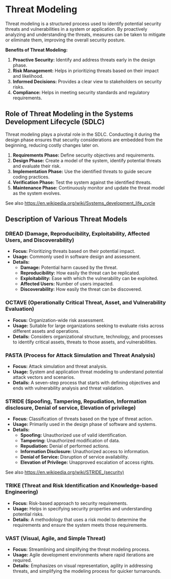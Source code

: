 # Threat Modeling

Threat modeling is a structured process used to identify potential security threats and vulnerabilities in a system or application. By proactively analyzing and understanding the threats, measures can be taken to mitigate or eliminate them, improving the overall security posture.

**Benefits of Threat Modeling:**
1. **Proactive Security:** Identify and address threats early in the design phase.
2. **Risk Management:** Helps in prioritizing threats based on their impact and likelihood.
3. **Informed Decisions:** Provides a clear view to stakeholders on security risks.
4. **Compliance:** Helps in meeting security standards and regulatory requirements.

## Role of Threat Modeling in the Systems Development Lifecycle (SDLC)

Threat modeling plays a pivotal role in the SDLC. Conducting it during the design phase ensures that security considerations are embedded from the beginning, reducing costly changes later on.

1. **Requirements Phase:** Define security objectives and requirements.
2. **Design Phase:** Create a model of the system, identify potential threats and evaluate their risk.
3. **Implementation Phase:** Use the identified threats to guide secure coding practices.
4. **Verification Phase:** Test the system against the identified threats.
5. **Maintenance Phase:** Continuously monitor and update the threat model as the system evolves.

See also https://en.wikipedia.org/wiki/Systems_development_life_cycle

## Description of Various Threat Models

### DREAD (Damage, Reproducibility, Exploitability, Affected Users, and Discoverability)

- **Focus:** Prioritizing threats based on their potential impact.
- **Usage:** Commonly used in software design and assessment.
- **Details:**
  - **Damage:** Potential harm caused by the threat.
  - **Reproducibility:** How easily the threat can be replicated.
  - **Exploitability:** Ease with which the vulnerability can be exploited.
  - **Affected Users:** Number of users impacted.
  - **Discoverability:** How easily the threat can be discovered.

### OCTAVE (Operationally Critical Threat, Asset, and Vulnerability Evaluation)

- **Focus:** Organization-wide risk assessment.
- **Usage:** Suitable for large organizations seeking to evaluate risks across different assets and operations.
- **Details:** Considers organizational structure, technology, and processes to identify critical assets, threats to those assets, and vulnerabilities.

### PASTA (Process for Attack Simulation and Threat Analysis)

- **Focus:** Attack simulation and threat analysis.
- **Usage:** System and application threat modeling to understand potential attack vectors and scenarios.
- **Details:** A seven-step process that starts with defining objectives and ends with vulnerability analysis and threat validation.

### STRIDE (Spoofing, Tampering, Repudiation, Information disclosure, Denial of service, Elevation of privilege)

- **Focus:** Classification of threats based on the type of threat action.
- **Usage:** Primarily used in the design phase of software and systems.
- **Details:** 
  - **Spoofing:** Unauthorized use of valid identification.
  - **Tampering:** Unauthorized modification of data.
  - **Repudiation:** Denial of performed actions.
  - **Information Disclosure:** Unauthorized access to information.
  - **Denial of Service:** Disruption of service availability.
  - **Elevation of Privilege:** Unapproved escalation of access rights.

See also https://en.wikipedia.org/wiki/STRIDE_(security)

### TRIKE (Threat and Risk Identification and Knowledge-based Engineering)

- **Focus:** Risk-based approach to security requirements.
- **Usage:** Helps in specifying security properties and understanding potential risks.
- **Details:** A methodology that uses a risk model to determine the requirements and ensure the system meets those requirements.

### VAST (Visual, Agile, and Simple Threat)

- **Focus:** Streamlining and simplifying the threat modeling process.
- **Usage:** Agile development environments where rapid iterations are required.
- **Details:** Emphasizes on visual representation, agility in addressing threats, and simplifying the modeling process for quicker turnarounds.